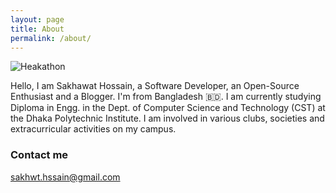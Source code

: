 ```yaml
---
layout: page
title: About
permalink: /about/
---
```

![Heakathon](https://raw.githubusercontent.com/sakhsain/sakhsain/main/hackathon.jpg)

Hello, I am Sakhawat Hossain, a Software Developer, an Open-Source Enthusiast and a Blogger. I'm from Bangladesh 🇧🇩. I am currently studying Diploma in Engg. in the Dept. of Computer Science and Technology (CST) at the Dhaka Polytechnic Institute. I am involved in various clubs, societies and extracurricular activities on my campus.

### Contact me

[sakhwt.hssain@gmail.com](mailto:sakhwt.hssain@gmail.com)
